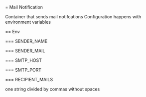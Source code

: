 = Mail Notification

Container that sends mail notifcations
Configuration happens with environment variables

== Env

=== SENDER_NAME

=== SENDER_MAIL

=== SMTP_HOST

=== SMTP_PORT

=== RECIPIENT_MAILS

one string divided by commas without spaces
